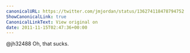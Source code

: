 ```yaml
---
canonicalURL: https://twitter.com/jmjordan/status/136274118478794752
ShowCanonicalLink: true
CanonicalLinkText: View original on
date: 2011-11-15T02:47:36+00:00
---
```

@jh32488 Oh, that sucks.